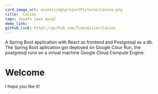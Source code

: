 ```yaml
---
card_image_url: assets\img\projectPictures\Casino.png
title:  Casino
tags: Javafx java mysql
demo_link: 
github_link: https://github.com/TimonGisler/Casino
---
```


A Spring Boot application with React as frontend and Postgresql as a db. The Spring Boot apllication got deployed on Google Clour Run, the postgresql runs on a
virtual machine Google Cloud Compute Engine.

# Welcome 



I hope you like it!